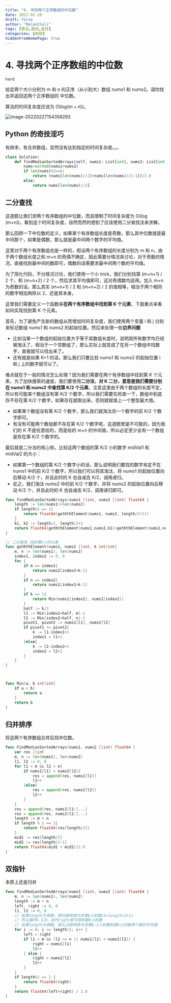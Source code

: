 ```yaml
---
title: "4. 寻找两个正序数组的中位数"
date: 2022-02-20
draft: false
author: "MelonCholi"
tags: [算法,数组,查找]
categories: [刷题]
hiddenFromHomePage: true
---
```


# 4. 寻找两个正序数组的中位数

`hard`

给定两个大小分别为 m 和 n 的正序（从小到大）数组 nums1 和 nums2。请你找出并返回这两个正序数组的 中位数。

算法的时间复杂度应该为 $O(log (m+n))$。

![image-20220227154358293](https://markdown-1303167219.cos.ap-shanghai.myqcloud.com/image-20220227154358293.png)

## Python 的奇技淫巧

有排序，有合并数组，显然没有达到指定的时间复杂度。。。

```python
class Solution:
    def findMedianSortedArrays(self, nums1: List[int], nums2: List[int]) -> float:
        nums=sorted(nums1+nums2)
        if len(nums)%2==0:
            return (nums[len(nums)//2]+nums[len(nums)//2-1])/2.0
        else:
            return nums[len(nums)//2]
```

## 二分查找

这道题让我们求两个有序数组的中位数，而且限制了时间复杂度为 O(log (m+n))，看到这个时间复杂度，自然而然的想到了应该使用二分查找法来求解。

那么回顾一下中位数的定义，如果某个有序数组长度是奇数，那么其中位数就是最中间那个，如果是偶数，那么就是最中间两个数字的平均值。

这里对于两个有序数组也是一样的，假设两个有序数组的长度分别为 m 和 n，由于两个数组长度之和 m+n 的奇偶不确定，因此需要分情况来讨论，对于奇数的情况，直接找到最中间的数即可，偶数的话需要求最中间两个数的平均值。

为了简化代码，不分情况讨论，我们使用一个小 trick，我们分别找第 (m+n+1) / 2 个，和 (m+n+2) / 2 个，然后求其平均值即可，这对奇偶数均适用。加入 m+n 为奇数的话，那么其实 (m+n+1) / 2 和 (m+n+2) / 2 的值相等，相当于两个相同的数字相加再除以 2，还是其本身。

这里我们需要定义一个函数来**在两个有序数组中找到第 K 个元素**，下面重点来看如何实现找到第 K 个元素。

首先，为了避免产生新的数组从而增加时间复杂度，我们使用两个变量 i 和 j 分别来标记数组 nums1 和 nums2 的起始位置。然后来处理一些**边界问题**

- 比如当某一个数组的起始位置大于等于其数组长度时，说明其所有数字均已经被淘汰了，相当于一个空数组了，那么实际上就变成了在另一个数组中找数字，直接就可以找出来了。
- 还有就是如果 K=1 的话，那么我们只要比较 nums1 和 nums2 的起始位置 i 和 j 上的数字就可以了。

难点就在于一般的情况怎么处理？因为我们需要在两个有序数组中找到第 K 个元素，为了加快搜索的速度，我们要使用**二分法**，**对 K 二分，意思是我们需要分别在 nums1 和 nums2 中查找第 K/2 个元素**，注意这里由于两个数组的长度不定，所以有可能某个数组没有第 K/2 个数字，所以我们需要先检查一下，数组中到底存不存在第 K/2 个数字，如果存在就取出来，否则就赋值上一个整型最大值。

- 如果某个数组没有第 K/2 个数字，那么我们就淘汰另一个数字的前 K/2 个数字即可。
- 有没有可能两个数组都不存在第 K/2 个数字呢，这道题里是不可能的，因为我们的 K 不是任意给的，而是给的 m+n 的中间值，所以必定至少会有一个数组是存在第 K/2 个数字的。

最后就是二分法的核心啦，比较这两个数组的第 K/2 小的数字 midVal1 和 midVal2 的大小：

- 如果第一个数组的第 K/2 个数字小的话，那么说明我们要找的数字肯定不在 nums1 中的前 K/2 个数字，所以我们可以将其淘汰，将 nums1 的起始位置向后移动 K/2 个，并且此时的 K 也自减去 K/2，调用递归。
- 反之，我们淘汰 nums2 中的前 K/2 个数字，并将 nums2 的起始位置向后移动 K/2 个，并且此时的 K 也自减去 K/2，调用递归即可。

```go
func findMedianSortedArrays(nums1 []int, nums2 []int) float64 {
    length := len(nums1)+len(nums2)
    if length%2 == 1{
        return float64(getKthElement(nums1, nums2, length/2+1))
    }
    k1, k2 := length/2, length/2+1
    return float64(getKthElement(nums1,nums2,k1)+getKthElement(nums1,nums2,k2))/2.0
}

// 二分查找 找到第k小的元素
func getKthElement(nums1, nums2 []int, k int)int{
    m, n := len(nums1), len(nums2)
    index1, index2 := 0, 0
    for {
        if m == index1{
            return nums2[index2+k-1]
        }
        if n == index2{
            return nums1[index1+k-1]
        }
        if k == 1{
            return Min(nums1[index1], nums2[index2])
        }
        half := k/2
        l1 := Min(index1+half, m)-1
        l2 := Min(index2+half, n)-1
        pivot1, pivot2 := nums1[l1], nums2[l2]
        if pivot1 <= pivot2{
            k -= l1-index1+1
            index1 = l1+1
        }else{
            k -= l2-index2+1
            index2 = l2+1
        }
    }
}



func Min(a, b int)int{
    if a < b{
        return a
    }
    return b
}
```

## 归并排序

将这两个有序数组合并后找中位数。

```go
func FindMedianSortedArrays(nums1, nums2 []int) float64 {
	var res []int
	m, n := len(nums1), len(nums2)
	l1, l2 := 0, 0
	for l1 < m && l2 < n{
		if nums1[l1] < nums2[l2]{
			res = append(res, nums1[l1])
			l1++
		}else{
			res = append(res, nums2[l2])
			l2++
		}
	}
	res = append(res, nums1[l1:]...)
	res = append(res, nums2[l2:]...)
	length := m + n
	if length % 2 == 1{
		return float64(res[length/2])
	}
	mid1 := res[length/2]
	mid2 := res[length/2-1]
	return float64(mid1 + mid2)/2.0
}
```

## 双指针

本质上还是归并

```go
func findMedianSortedArrays(nums1 []int, nums2 []int) float64 {
	m, n := len(nums1), len(nums2)
	length := m + n
	left, right := 0, 0
	l1, l2 := 0, 0
	// 如果length为奇数，那问题转换为求第k小的数(k=length/2+1)
	// 所以循环k-1次，迭代right即可得到第k小的数
	// 如果length为偶数，那么问题转换为求第k-1小的数和第k小的数两个数的平均值
	for i := 0; i <= length/2; i++ {
		left = right
		if l1 < m && (l2 >= n || nums1[l1] < nums2[l2]) {
			right = nums1[l1]
			l1++
		} else {
			right = nums2[l2]
			l2++
		}
	}
	if length%2 == 1 {
		return float64(right)
	}
	return float64(left+right) / 2.0
}
```

